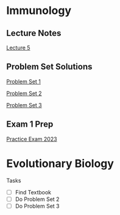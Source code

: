 # Immunology

## Lecture Notes

[Lecture 5](./markedtext/immuno/lec5_notes.md)

## Problem Set Solutions

[Problem Set 1](./markedtext/immuno/pset1_solutions.md)

[Problem Set 2](./markedtext/immuno/pset2_solutions.md)

[Problem Set 3](./markedtext/immuno/pset3_solutions.md)


## Exam 1 Prep

[Practice Exam 2023](./markedtext/immuno/practice_exam_2023_key.md)

# Evolutionary Biology

Tasks

- [ ] Find Textbook
- [ ] Do Problem Set 2
- [ ] Do Problem Set 3